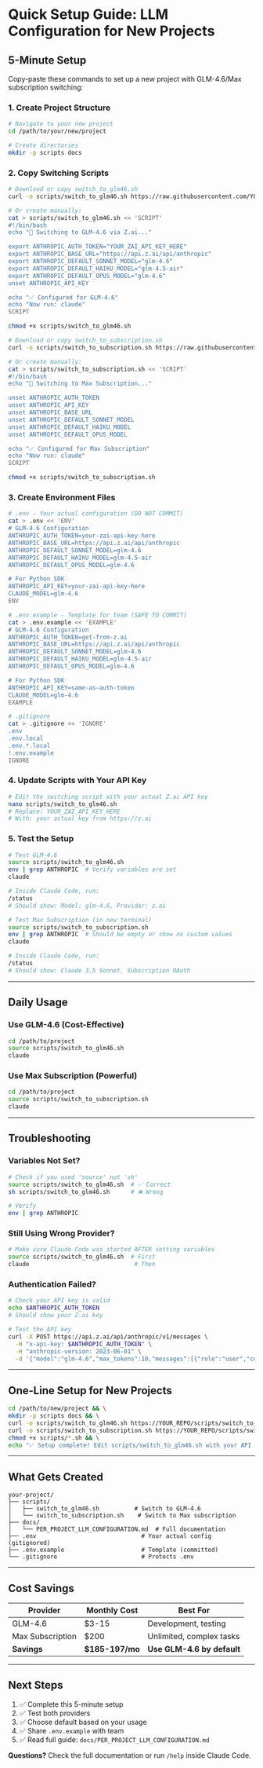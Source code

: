 # Quick Setup Guide: LLM Configuration for New Projects

## 5-Minute Setup

Copy-paste these commands to set up a new project with GLM-4.6/Max subscription switching:

### 1. Create Project Structure

```bash
# Navigate to your new project
cd /path/to/your/new/project

# Create directories
mkdir -p scripts docs
```

### 2. Copy Switching Scripts

```bash
# Download or copy switch_to_glm46.sh
curl -o scripts/switch_to_glm46.sh https://raw.githubusercontent.com/YOUR_REPO/main/scripts/switch_to_glm46.sh

# Or create manually:
cat > scripts/switch_to_glm46.sh << 'SCRIPT'
#!/bin/bash
echo "🔄 Switching to GLM-4.6 via Z.ai..."

export ANTHROPIC_AUTH_TOKEN="YOUR_ZAI_API_KEY_HERE"
export ANTHROPIC_BASE_URL="https://api.z.ai/api/anthropic"
export ANTHROPIC_DEFAULT_SONNET_MODEL="glm-4.6"
export ANTHROPIC_DEFAULT_HAIKU_MODEL="glm-4.5-air"
export ANTHROPIC_DEFAULT_OPUS_MODEL="glm-4.6"
unset ANTHROPIC_API_KEY

echo "✅ Configured for GLM-4.6"
echo "Now run: claude"
SCRIPT

chmod +x scripts/switch_to_glm46.sh
```

```bash
# Download or copy switch_to_subscription.sh
curl -o scripts/switch_to_subscription.sh https://raw.githubusercontent.com/YOUR_REPO/main/scripts/switch_to_subscription.sh

# Or create manually:
cat > scripts/switch_to_subscription.sh << 'SCRIPT'
#!/bin/bash
echo "🔄 Switching to Max Subscription..."

unset ANTHROPIC_AUTH_TOKEN
unset ANTHROPIC_API_KEY
unset ANTHROPIC_BASE_URL
unset ANTHROPIC_DEFAULT_SONNET_MODEL
unset ANTHROPIC_DEFAULT_HAIKU_MODEL
unset ANTHROPIC_DEFAULT_OPUS_MODEL

echo "✅ Configured for Max Subscription"
echo "Now run: claude"
SCRIPT

chmod +x scripts/switch_to_subscription.sh
```

### 3. Create Environment Files

```bash
# .env - Your actual configuration (DO NOT COMMIT)
cat > .env << 'ENV'
# GLM-4.6 Configuration
ANTHROPIC_AUTH_TOKEN=your-zai-api-key-here
ANTHROPIC_BASE_URL=https://api.z.ai/api/anthropic
ANTHROPIC_DEFAULT_SONNET_MODEL=glm-4.6
ANTHROPIC_DEFAULT_HAIKU_MODEL=glm-4.5-air
ANTHROPIC_DEFAULT_OPUS_MODEL=glm-4.6

# For Python SDK
ANTHROPIC_API_KEY=your-zai-api-key-here
CLAUDE_MODEL=glm-4.6
ENV

# .env.example - Template for team (SAFE TO COMMIT)
cat > .env.example << 'EXAMPLE'
# GLM-4.6 Configuration
ANTHROPIC_AUTH_TOKEN=get-from-z.ai
ANTHROPIC_BASE_URL=https://api.z.ai/api/anthropic
ANTHROPIC_DEFAULT_SONNET_MODEL=glm-4.6
ANTHROPIC_DEFAULT_HAIKU_MODEL=glm-4.5-air
ANTHROPIC_DEFAULT_OPUS_MODEL=glm-4.6

# For Python SDK
ANTHROPIC_API_KEY=same-as-auth-token
CLAUDE_MODEL=glm-4.6
EXAMPLE

# .gitignore
cat > .gitignore << 'IGNORE'
.env
.env.local
.env.*.local
!.env.example
IGNORE
```

### 4. Update Scripts with Your API Key

```bash
# Edit the switching script with your actual Z.ai API key
nano scripts/switch_to_glm46.sh
# Replace: YOUR_ZAI_API_KEY_HERE
# With: your actual key from https://z.ai
```

### 5. Test the Setup

```bash
# Test GLM-4.6
source scripts/switch_to_glm46.sh
env | grep ANTHROPIC  # Verify variables are set
claude

# Inside Claude Code, run:
/status
# Should show: Model: glm-4.6, Provider: z.ai

# Test Max Subscription (in new terminal)
source scripts/switch_to_subscription.sh
env | grep ANTHROPIC  # Should be empty or show no custom values
claude

# Inside Claude Code, run:
/status
# Should show: Claude 3.5 Sonnet, Subscription OAuth
```

---

## Daily Usage

### Use GLM-4.6 (Cost-Effective)

```bash
cd /path/to/project
source scripts/switch_to_glm46.sh
claude
```

### Use Max Subscription (Powerful)

```bash
cd /path/to/project
source scripts/switch_to_subscription.sh
claude
```

---

## Troubleshooting

### Variables Not Set?

```bash
# Check if you used 'source' not 'sh'
source scripts/switch_to_glm46.sh  # ✅ Correct
sh scripts/switch_to_glm46.sh      # ❌ Wrong

# Verify
env | grep ANTHROPIC
```

### Still Using Wrong Provider?

```bash
# Make sure Claude Code was started AFTER setting variables
source scripts/switch_to_glm46.sh  # First
claude                              # Then
```

### Authentication Failed?

```bash
# Check your API key is valid
echo $ANTHROPIC_AUTH_TOKEN
# Should show your Z.ai key

# Test the API key
curl -X POST https://api.z.ai/api/anthropic/v1/messages \
  -H "x-api-key: $ANTHROPIC_AUTH_TOKEN" \
  -H "anthropic-version: 2023-06-01" \
  -d '{"model":"glm-4.6","max_tokens":10,"messages":[{"role":"user","content":"hi"}]}'
```

---

## One-Line Setup for New Projects

```bash
cd /path/to/new/project && \
mkdir -p scripts docs && \
curl -o scripts/switch_to_glm46.sh https://YOUR_REPO/scripts/switch_to_glm46.sh && \
curl -o scripts/switch_to_subscription.sh https://YOUR_REPO/scripts/switch_to_subscription.sh && \
chmod +x scripts/*.sh && \
echo "✅ Setup complete! Edit scripts/switch_to_glm46.sh with your API key"
```

---

## What Gets Created

```
your-project/
├── scripts/
│   ├── switch_to_glm46.sh          # Switch to GLM-4.6
│   └── switch_to_subscription.sh    # Switch to Max subscription
├── docs/
│   └── PER_PROJECT_LLM_CONFIGURATION.md  # Full documentation
├── .env                              # Your actual config (gitignored)
├── .env.example                      # Template (committed)
└── .gitignore                        # Protects .env
```

---

## Cost Savings

| Provider | Monthly Cost | Best For |
|----------|-------------|----------|
| GLM-4.6 | $3-15 | Development, testing |
| Max Subscription | $200 | Unlimited, complex tasks |
| **Savings** | **$185-197/mo** | **Use GLM-4.6 by default** |

---

## Next Steps

1. ✅ Complete this 5-minute setup
2. ✅ Test both providers
3. ✅ Choose default based on your usage
4. ✅ Share `.env.example` with team
5. ✅ Read full guide: `docs/PER_PROJECT_LLM_CONFIGURATION.md`

**Questions?** Check the full documentation or run `/help` inside Claude Code.
